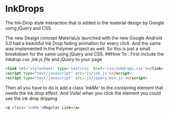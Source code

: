 InkDrops
========
The Ink-Drop style interaction that is added in the material design by Google using jQuery and CSS.

The new Design concept MaterialJs launched with the new Google Android 5.0 had a beautiful Ink Drop fading animation for every click. And the same was implemented in the Polymer project as well. So this is just a small breakdown for the same using jQuery and CSS.
##How To :
First include the _inkdrop.css_ ,_ink.js file_ and _jQuery_ to your page
```html
<link rel='stylesheet' type='text/css' href='css/inkdrops.css'></link>
<script type="text/javascript" src='js/ink.js'></script>
<script type="text/javascript" src='js/jquery.min.js'></script>
```
Then all you have to do is add a class '_inkMe_' to the containing element that needs the ink drop effect. And Voila! when you click the element you could see the ink drop dripping<br>
```html
<a class='inkMe'>Regular Link</a>
```
